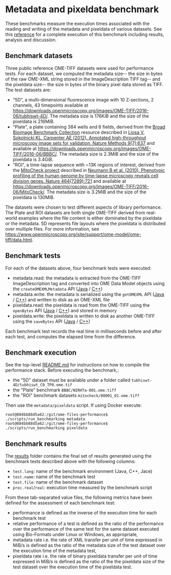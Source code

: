 # Metadata and pixeldata benchmark

These benchmarks measure the execution times associated with the reading and
writing of the metadata and pixeldata of various datasets.
See this
[reference](https://github.com/openmicroscopy/ome-files-performance/tree/v0.1.1)
for a complete execution of this benchmark including results, analysis and
discussion.

## Benchmark datasets

Three public reference OME-TIFF datasets were used for performance
tests. For each dataset, we computed the metadata size-- the size in
bytes of the raw OME-XML string stored in the ImageDescription TIFF
tag-- and the pixeldata size-- the size in bytes of the binary pixel
data stored as TIFF. The test datasets are:

- “5D”, a multi-dimensional fluorescence image with 10 Z-sections, 2
  channels, 43 timepoints available at
  https://downloads.openmicroscopy.org/images/OME-TIFF/2016-06/tubhiswt-4D/.
  The metadata size is 176KiB and the size of the pixeldata is 216MiB.
- “Plate”, a plate containing 384 wells and 6 fields, derived from the
  [Broad Bioimage Benchmark
  Collection](https://data.broadinstitute.org/bbbc/) resource
  described in [Ljosa V, Sokolnicki KL, Carpenter AE (2012). Annotated
  high-throughput microscopy image sets for validation. Nature Methods
  9(7):637](https://www.ncbi.nlm.nih.gov/pmc/articles/PMC3627348/) and
  available at
  https://downloads.openmicroscopy.org/images/OME-TIFF/2016-06/BBBC/. The
  metadata size is 2.3MiB and the size of the pixeldata is 3.4GiB.
- “ROI”, a time-lapse sequence with ~13K regions of interest, derived
  from the [MitoCheck project](http://www.mitocheck.org/) described in
  [Neumann B et al. (2010). Phenotypic profiling of the human genome
  by time-lapse microscopy reveals cell division genes. Nature
  464(7289):721](https://www.ncbi.nlm.nih.gov/pmc/articles/PMC3108885/)
  and available at
  https://downloads.openmicroscopy.org/images/OME-TIFF/2016-06/MitoCheck/.
  The metadata size is 3.2MiB and the size of the pixeldata is 130MiB.

The datasets were chosen to test different aspects of library
performance. The Plate and ROI datasets are both single OME-TIFF
derived from real-world examples where the file content is either
dominated by the pixeldata or the metadata. 5D represents file layouts
where the pixeldata is distributed over multiple files. For more
information, see
https://www.openmicroscopy.org/site/support/ome-model/ome-tiff/data.html.


## Benchmark tests

For each of the datasets above, four benchmark tests were executed:

- metadata.read: the metadata is extracted from the OME-TIFF
  ImageDescription tag and converted into OME Data Model objects using
  the ``createOMEXMLMetadata`` API
  ([Java](https://downloads.openmicroscopy.org/bio-formats/5.3.4/api/loci/formats/services/OMEXMLService.html#createOMEXMLMetadata-java.lang.String-)
  /
  [C++](https://downloads.openmicroscopy.org/ome-files-cpp/0.3.1/21/docs/ome-files-bundle-docs-0.3.1-b21/ome-files/api/html/namespaceome_1_1files.html#a469d4ec5c1bddd7b3afc0daa11ba1989))
- metadata.write: the metadata is serialized using the ``getOMEXML``
  API
  ([Java](https://downloads.openmicroscopy.org/bio-formats/5.3.4/api/loci/formats/services/OMEXMLService.html#getOMEXML-loci.formats.meta.MetadataRetrieve-)
  /
  [C++](https://downloads.openmicroscopy.org/ome-files-cpp/0.3.1/21/docs/ome-files-bundle-docs-0.3.1-b21/ome-files/api/html/namespaceome_1_1files.html#ad2898e87098e67fdda2154d7883692e0))
  and written to disk as an OME-XML file
- pixeldata.read: the pixeldata is read from the OME-TIFF using the
  ``openBytes`` API
  ([Java](https://downloads.openmicroscopy.org/bio-formats/5.3.4/api/loci/formats/IFormatReader.html#openBytes-int-byte:A-)
  /
  [C++](https://downloads.openmicroscopy.org/ome-files-cpp/0.3.1/21/docs/ome-files-bundle-docs-0.3.1-b21/ome-files/api/html/classome_1_1files_1_1detail_1_1FormatReader.html#a2106d1dd7b4f4fe6597fde5cdbdb0f37))
  and stored in memory
- pixeldata.write: the pixeldata is written to disk as another
  OME-TIFF using the ``saveBytes`` API
  ([Java](https://downloads.openmicroscopy.org/bio-formats/5.3.4/api/loci/formats/IFormatWriter.html#saveBytes-int-byte:A-)
  /
  [C++](https://downloads.openmicroscopy.org/ome-files-cpp/0.3.1/21/docs/ome-files-bundle-docs-0.3.1-b21/ome-files/api/html/classome_1_1files_1_1detail_1_1FormatWriter.html#a51115641c238f5830f796c1839d75872))

Each benchmark test records the real time in milliseconds before and
after each test, and computes the elapsed time from the difference.

## Benchmark execution

See the top-level [README.md](../README.md) for instructions on how to compile
the performance stack. Before executing the benchmark,:

- the "5D" dataset must be available under a folder called `tubhiswt-4D/tubhiswt_C0_TP0.ome.tif` 
- the "Plate" benchmark `BBBC/NIRHTa-001.ome.tiff` 
- the "ROI" benchmark datasets  `mitocheck/00001_01.ome.tiff`

Then use the `metadata/pixeldata` script. If using Docker execute:

    root@084bb88d5a62:/git/ome-files-performance$ ./scripts/run_benchmarking metadata
    root@084bb88d5a62:/git/ome-files-performance$ ./scripts/run_benchmarking pixeldata

## Benchmark results

The [results](results) folder contains the final set of results
generated using the benchmark tests described above with the following
columns:

- `test.lang`: name of the benchmark environment (Java, C++, Jace)
- `test.name`: name of the benchmark test
- `test.file`: name of the benchmark dataset
- `proc.real`/`real`: execution time measured by the benchmark script

From these tab-separated value files, the following metrics have been defined
for the assessment of each benchmark test:

- performance is defined as the inverse of the execution time for each
  benchmark test
- relative performance of a test is defined as the ratio of the
  performance over the performance of the same test for the same
  dataset executed using Bio-Formats under Linux or Windows, as
  appropriate,
- metadata rate i.e. the rate of XML transfer per unit of time
  expressed in MiB/s is defined as the ratio of the metadata size of
  the test dataset over the execution time of the metadata test,
- pixeldata rate i.e. the rate of binary pixeldata transfer per unit
  of time expressed in MiB/s is defined as the ratio of the the
  pixeldata size of the test dataset over the execution time of the
  pixeldata test.

